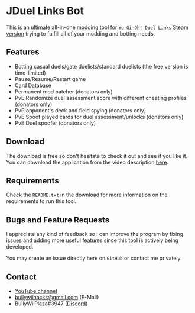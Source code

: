 # JDuel Links Bot

This is an ultimate all-in-one modding tool for [`Yu-Gi-Oh! Duel Links` Steam version](https://store.steampowered.com/app/601510/YuGiOh_Duel_Links) trying to fulfill all of your modding and botting needs.

## Features

- Botting casual duels/gate duelists/standard duelists (the free version is time-limited)
- Pause/Resume/Restart game
- Card Database
- Permanent mod patcher (donators only)
- PvE Randomize duel assessment score with different cheating profiles (donators only)
- PvP opponent's deck and field spying (donators only)
- PvE Spoof played cards for duel assessment/unlocks (donators only)
- PvE Duel spoofer (donators only)

## Download

The download is free so don't hesitate to check it out and see if you like it. You can download the application from the video description [here](https://www.youtube.com/watch?v=9Qiv7WyxtPs).

## Requirements

Check the `README.txt` in the download for more information on the requirements to run this tool.

## Bugs and Feature Requests

I appreciate any kind of feedback so I can improve the program by fixing issues and adding more useful features since this tool is actively being developed.

You may create an issue directly here on `GitHub` or contact me privately.

## Contact

- [YouTube channel](https://www.youtube.com/user/BullyWiiPlaza)
- [bullywiihacks@gmail.com](mailto:bullywiihacks@gmail.com) (E-Mail)
- BullyWiiPlaza#3947 ([Discord](https://discordapp.com))